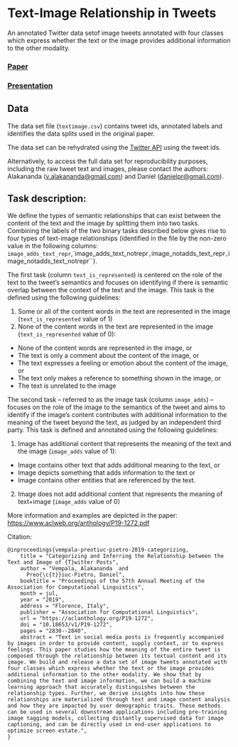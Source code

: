 # Text-Image Relationship in Tweets

An annotated Twitter data setof image tweets annotated with four classes which express whether the text or the image provides additional information to the other modality.

### [Paper](https://www.aclweb.org/anthology/P19-1272.pdf)

### [Presentation](https://www.aclweb.org/anthology/attachments/P19-1272.Presentation.pdf)

## Data

The data set file (``textimage.csv``) contains tweet ids, annotated labels and identifies the data splits used in the original paper.

The data set can be rehydrated using the [Twitter API](https://developer.twitter.com/en/docs/twitter-api) using the tweet ids.

Alternatively, to access the full data set for reproducibility purposes, including the raw tweet text and images, please contact the authors: Alakananda (v.alakananda@gmail.com) and Daniel (danielpr@gmail.com).

## Task description:

We define the types of semantic relationships that can exist between the content of the text and the image by splitting them into two tasks. Combining the labels of the two binary tasks described below gives rise to four types of text-image relationships (identified in the file by the non-zero value in the following columns: ``image_adds_text_repr``,`image_adds_text_notrepr``,``image_notadds_text_repr``,``image_notadds_text_notrepr``).

The first task (column ``text_is_represented``) is centered on the role of the text to the tweet’s semantics and focuses on identifying if there is semantic overlap between the context of the text and the image. This task is the defined using the following guidelines:
1. Some or all of the content words in the text are represented in the image (``text_is_represented`` value of 1)
2. None of the content words in the text are represented in the image (``text_is_represented`` value of 0):
- None of the content words are represented in the image, or
- The text is only a comment about the content of the image, or
- The text expresses a feeling or emotion about the content of the image, or
- The text only makes a reference to something shown in the image, or
- The text is unrelated to the image

The second task – referred to as the image task (column ``image_adds``) – focuses on the role of the image to the semantics of the tweet and aims to identify if the image’s content contributes with additional information to the meaning of the tweet beyond the text, as judged by an independent third party. This task is defined and annotated using the following guidelines:
1. Image has additional content that represents the meaning of the text and the image (``image_adds`` value of 1):
- Image contains other text that adds additional meaning to the text, or
- Image depicts something that adds information to the text or
- Image contains other entities that are referenced by the text.
2. Image does not add additional content that represents the meaning of text+image (``image_adds`` value of 0)

More information and examples are depicted in the paper: https://www.aclweb.org/anthology/P19-1272.pdf


Citation:

```
@inproceedings{vempala-preotiuc-pietro-2019-categorizing,
    title = "Categorizing and Inferring the Relationship between the Text and Image of {T}witter Posts",
    author = "Vempala, Alakananda  and
      Preo{\c{t}}iuc-Pietro, Daniel",
    booktitle = "Proceedings of the 57th Annual Meeting of the Association for Computational Linguistics",
    month = jul,
    year = "2019",
    address = "Florence, Italy",
    publisher = "Association for Computational Linguistics",
    url = "https://aclanthology.org/P19-1272",
    doi = "10.18653/v1/P19-1272",
    pages = "2830--2840",
    abstract = "Text in social media posts is frequently accompanied by images in order to provide content, supply context, or to express feelings. This paper studies how the meaning of the entire tweet is composed through the relationship between its textual content and its image. We build and release a data set of image tweets annotated with four classes which express whether the text or the image provides additional information to the other modality. We show that by combining the text and image information, we can build a machine learning approach that accurately distinguishes between the relationship types. Further, we derive insights into how these relationships are materialized through text and image content analysis and how they are impacted by user demographic traits. These methods can be used in several downstream applications including pre-training image tagging models, collecting distantly supervised data for image captioning, and can be directly used in end-user applications to optimize screen estate.",
}
```
